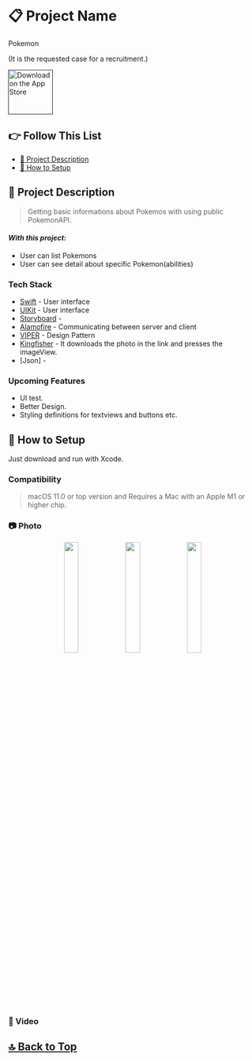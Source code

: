 # 📋 Project Name
Pokemon

(It is the requested case for a recruitment.)

<a href="" target="_blank"><img src="https://user-images.githubusercontent.com/49414644/215282404-d930a425-165c-435a-b2ac-a97bddfeb162.png" alt="Download on the App Store" height="90"/></a>

## 👉 Follow This List

- [🎯 Project Description](#-project-description)
- [🔧 How to Setup](#-how-to-setup)

## 🎯 Project Description 
> Getting basic informations about Pokemos with using public PokemonAPI.

#### _With this project:_
- User can list Pokemons
- User can see detail about specific Pokemon(abilities)

### Tech Stack
- [Swift] - User interface
- [UIKit] - User interface
- [Storyboard] -
- [Alamofire] - Communicating between server and client
- [VIPER] - Design Pattern
- [Kingfisher] - It downloads the photo in the link and presses the imageView.
- [Json] - 

### Upcoming Features
- UI test.
- Better Design.
- Styling definitions for textviews and buttons etc.

## 🔧 How to Setup
Just download and run with Xcode.
### Compatibility
>  macOS 11.0 or top version and Requires a Mac with an Apple M1 or higher chip.

### 📷 Photo
<p align="center">
<img src="https://user-images.githubusercontent.com/49414644/227535032-4b389d7a-f2c0-4460-be1c-2e340c0f3ec8.png" width="24%"/> 
<img src="https://user-images.githubusercontent.com/49414644/227534916-2fcaa4b2-5802-4855-9c1a-679bbb79fbea.png" width="24%"/> 
<img src="https://user-images.githubusercontent.com/49414644/227534736-3820c511-1dbd-488c-bca1-0c0ff0d72000.png" width="24%"/> 
</p>

### 🎥 Video


## [🔝 Back to Top](#-follow-this-list) 
[Swift]: <https://developer.apple.com/swift/>
[UIKit]: <https://developer.apple.com/documentation/uikit>
[Storyboard]: <>
[Alamofire]: <https://github.com/Alamofire/Alamofire>
[VIPER]: <https://medium.com/@smalam119/viper-design-pattern-for-ios-application-development-7a9703902af6>
[Kingfisher]: <https://github.com/onevcat/Kingfisher>
